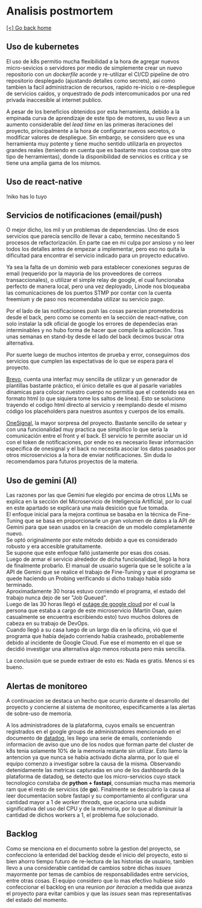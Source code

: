 # Analisis postmortem

[[<] Go back home](../README.md)

## Uso de kubernetes

El uso de k8s permitio mucha flexibilidad a la hora de agregar nuevos micro-sevicios o servidores por medio de simplemente crear un nuevo repositorio con un *dockerfile* acorde y re-utilizar el CI/CD pipeline de otro repositorio desplegado (ajustando detalles como secrets), asi como tambien la facil administracion de recursos, rapido re-inicio o re-despliegue de servicios caidos, y orquestrado de *pods* intercomunicados por una red privada inaccesible al internet publico.

A pesar de los beneficios obtenidos por esta herramienta, debido a la empinada curva de aprendizaje de este tipo de motores, su uso llevo a un aumento considerable del *lead time* en las primeras iteraciones del proyecto, principalmente a la hora de configurar nuevos secretos, o modificar valores de despliegue. Sin embargo, se considero que es una herramienta muy potente y tiene mucho sentido utilizarla en proyectos grandes reales (teniendo en cuenta que es bastante mas costosa que otro tipo de herramientas), donde la disponibilidad de servicios es critica y se tiene una amplia gama de los mismos.

## Uso de react-native

!niko has lo tuyo

## Servicios de notificaciones (email/push)

O mejor dicho, los mil y un problemas de dependencias. Uno de esos servicios que parecía sencillo de llevar a cabo, termino necesitando 5 procesos de refactorización. En parte cae en mi culpa por ansioso y no leer todos los detalles antes de empezar a implementar, pero eso no quita la dificultad para encontrar el servicio indicado para un proyecto educativo. 

Ya sea la falta de un dominio web para establecer conexiones seguras de email (requerido por la mayoria de los proveedores de correos transaccionales), o utilizar el simple relay de google, el cual funcionaba perfecto de manera local, pero una vez deployado, Linode nos bloqueaba las comunicaciones de los puertos STMP por contar con la cuenta freemium y de paso nos recomendaba utilizar su servicio pago. 

Por el lado de las notificaciones push las cosas parecían prometedoras desde el back, pero como se comento en la sección de react-native, con solo instalar la sdk oficial de google los errores de dependecias eran interminables y no hubo forma de hacer que compile la aplicación. Tras unas semanas en stand-by desde el lado del back decimos buscar otra alternativa. 

Por suerte luego de muchos intentos de prueba y error, conseguimos dos servicios que cumplen las expectativas de lo que se espera para el proyecto. 

[Brevo](https://www.brevo.com/es/), cuenta una interfaz muy sencilla de utilizar y un generador de plantillas bastante práctico, el único detalle es que al pasarle variables dinamicas para colocar nuestro cuerpo no permitía que el contenido sea en formato html (o que siquiera tome los saltos de linea). Esto se soluciono trayendo el codigo html directo al servicio y reemplando desde el mismo código los placeholders para nuestros asuntos y cuerpos de los emails. 

[OneSignal](https://onesignal.com), la mayor sorpresa del proyecto. Bastante sencillo de setear y con una funcionalidad muy practica que simplifico lo que sería la comunicación entre el front y el back. El servicio te permite asociar un id con el token de notificaciones, por ende no es necesario llevar información especifica de onesignal y el back no necesita asociar los datos pasados por otros microservicios a la hora de enviar notificaciones. Sin duda lo recomendamos para futuros proyectos de la materia.

## Uso de gemini (AI)

Las razones por las que Gemini fue elegido por encima de otros LLMs se explica en la sección del Microservicio de Inteligencia Artificial, por lo cual en este apartado se explicará una mala desición que fue tomada.   
El enfoque inicial para la mejora continua se basaba en la técnica de Fine-Tuning que se basa en proporcionarle un gran volumen de datos a la API de Gemini para que sean usados en la creación de un modelo completamente nuevo.    
Se optó originalmente por este método debido a que es considerado robusto y era accesible gratuitamente.   
Se supone que este enfoque falló justamente por esas dos cosas.   
Luego de armar el servicio alrededor de dicha funcionalidad, llegó la hora de finalmente probarlo. El manual de usuario sugería que se le solicite a la API de Gemini que se realice el trabajo de Fine-Tuning y que el programa se quede haciendo un Probing verificando si dicho trabajo había sido terminado.   
Aproximadamente 30 horas estuvo corriendo el programa, el estado del trabajo nunca dejo de ser "Job Queued".   
Luego de las 30 horas llegó el [outage de google cloud](https://status.cloud.google.com/incidents/ow5i3PPK96RduMcb1SsW) por el cual la persona que estaba a cargo de este microservicio (Martín Osan, quien casualmente se encuentra escribiendo esto) tuvo muchos dolores de cabeza en su trabajo de DevOps.   
Cuando llegó a su casa luego de un largo día en la oficina, vió que el programa que había dejado corriendo había crasheado, probablemente debido al incidente de Google Cloud.
Fue ese el momento en el que se decidió investigar una alternativa algo menos robusta pero más sencilla.   

La conclusión que se puede extraer de esto es: Nada es gratis. Menos si es bueno.

## Alertas de monitoreo

A continuacion se destaca un hecho que ocurrio durante el desarrollo del proyecto y concierne al sistema de monitoreo, especificamente a las alertas de sobre-uso de memoria.

A los administradores de la plataforma, cuyos emails se encuentran registrados en el google groups de administradores mencionado en el documento de [datadog](../tech/datadog.md), les llego una serie de emails, conteniendo informacion de aviso que uno de los nodos que forman parte del cluster de k8s tenia solamente 10% de la memoria restante sin utilizar. Esto llamo la antencion ya que nunca se habia activado dicha alarma, por lo que el equipo comenzo a investigar sobre la causa de la misma. Observando detenidamente las metricas capturadas en uno de los dashboards de la plataforma de datadog, se detecto que los micro-servicios cuyo stack tecnologico constaba de **python + fastapi**, consumian mucha mas memoria ram que el resto de servicios (de **go**). Finalmente se descubrio la causa al leer documentacion sobre fastapi y su comportamiento al configurar una cantidad mayor a 1 de *worker threads*, que ocaciona una subida significativa del uso del CPU y de la memoria, por lo que al disminuir la cantidad de dichos workers a 1, el problema fue solucionado.

## Backlog

Como se menciona en el documento sobre la gestion del proyecto, se confecciono la enteridad del backlog desde el inicio del proyecto, esto si bien ahorro tiempo futuro de re-lectura de las historias de usuario, tambien llevo a una considerable cantidad de cambios sobre dichas *issues* mayormente por temas de cambios de responsabilidades entre servicios, entre otras cosas. El equipo considero que lo mas efectivo hubiese sido confeccionar el backlog en una reunion *por iteracion* a medida que avanza el proyecto para evitar cambios y que las *issues* sean mas representativas del estado del momento.
